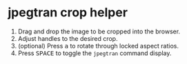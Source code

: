 # jpegtran crop helper

1. Drag and drop the image to be cropped into the browser.
2. Adjust handles to the desired crop.
3. (optional) Press <kbd>a</kbd> to rotate through locked aspect ratios.
4. Press <kbd>SPACE</kbd> to toggle the `jpegtran` command display.
